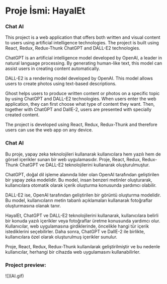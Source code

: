# Proje İsmi: HayalEt
<h3>Chat AI</h3>

<p>This project is a web application that offers both written and visual content to users using artificial intelligence technologies. The project is built using React, Redux, Redux-Thunk ChatGPT and DALL-E2 technologies.</p>

<p>ChatGPT is an artificial intelligence model developed by OpenAI, a leader in natural language processing. By generating human-like text, this model can assist users in creating content automatically.</p>

<p>DALL-E2 is a rendering model developed by OpenAI. This model allows users to create photos using text-based descriptions.</p>

<p>Ghost helps users to produce written content or photos on a specific topic by using ChatGPT and DALL-E2 technologies. When users enter the web application, they can first choose what type of content they want. Then, together with ChatGPT and DallE-2, users are presented with specially created content.</p>
 
<p>The project is developed using React, Redux, Redux-Thunk and therefore users can use the web app on any device.</p>


<h3>Chat AI</h3>

<p>Bu proje, yapay zeka teknolojileri kullanarak kullanıcılara hem yazılı hem de görsel içerikler sunan bir web uygulamasıdır. Proje, React, Redux, Redux-Thunk ChatGPT ve DALL-E2 teknolojilerini kullanarak oluşturulmuştur.</p>

<p>ChatGPT, doğal dil işleme alanında lider olan OpenAI tarafından geliştirilen bir yapay zeka modelidir. Bu model, insan benzeri metinler oluşturarak, kullanıcılara otomatik olarak içerik oluşturma konusunda yardımcı olabilir.</p>

<p>DALL-E2 ise, OpenAI tarafından geliştirilen bir görüntü oluşturma modelidir. Bu model, kullanıcıların metin tabanlı açıklamaları kullanarak fotoğraflar oluşturmasına olanak tanır.</p>

<p>HayalEt, ChatGPT ve DALL-E2 teknolojilerini kullanarak, kullanıcılara belirli bir konuda yazılı içerikler veya fotoğraflar üretme konusunda yardımcı olur. Kullanıcılar, web uygulamasına girdiklerinde, öncelikle hangi tür içerik istediklerini seçebilirler. Daha sonra, ChatGPT ve DallE-2 ile birlikte, kullanıcılara özel olarak oluşturulmuş içerikler sunulur.</p>
 
<p>Proje, React, Redux, Redux-Thunk kullanılarak geliştirilmiştir ve bu nedenle kullanıcılar, herhangi bir cihazda web uygulamasını kullanabilirler.</p>

<h3>Project preview:</h3>
![](AI.gif)
